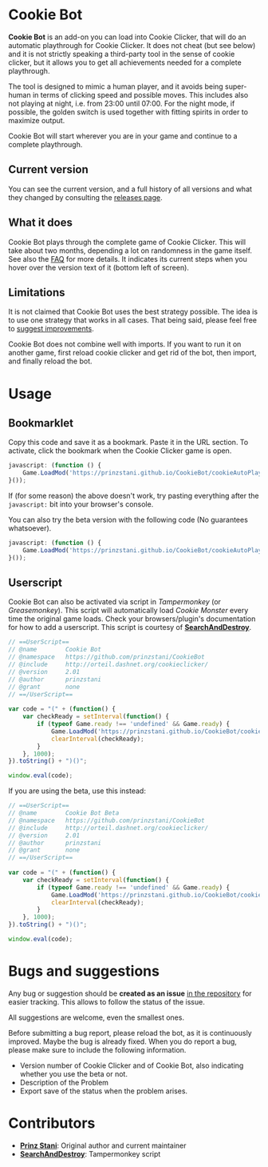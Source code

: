 # Cookie Bot
**Cookie Bot** is an add-on you can load  into Cookie Clicker, that will do an automatic playthrough for Cookie Clicker. It does not cheat (but see below) and it is not strictly speaking a third-party tool in the sense of cookie clicker, but it allows you to get all achievements needed for a complete playthrough.

The tool is designed to mimic a human player, and it avoids being super-human in terms of clicking speed and possible moves. This includes also not playing at night, i.e. from 23:00 until 07:00. For the night mode, if possible, the golden switch is used together with fitting spirits in order to maximize output.

Cookie Bot will start wherever you are in your game and continue to a complete playthrough.

## Current version

You can see the current version, and a full history of all versions and what they changed by consulting the [releases page](https://github.com/prinzstani/CookieBot/releases).

## What it does

Cookie Bot plays through the complete game of Cookie Clicker. This will take about two months, depending a lot on randomness in the game itself. See also the [FAQ](https://github.com/prinzstani/CookieBot/blob/master/FAQ.md) for more details. It indicates its current steps when you hover over the version text of it (bottom left of screen).

## Limitations

It is not claimed that Cookie Bot uses the best strategy possible. The idea is to use one strategy that works in all cases. That being said, please feel free to [suggest improvements](https://github.com/prinzstani/CookieBot).

Cookie Bot does not combine well with imports. If you want to run it on another game, first reload cookie clicker and get rid of the bot, then import, and finally reload the bot.

# Usage

## Bookmarklet

Copy this code and save it as a bookmark. Paste it in the URL section. To activate, click the bookmark when the Cookie Clicker game is open.

```javascript
javascript: (function () {
	Game.LoadMod('https://prinzstani.github.io/CookieBot/cookieAutoPlay.js');
}());
```

If (for some reason) the above doesn't work, try pasting everything after the <code>javascript:</code> bit into your browser's console.

You can also try the beta version with the following code (No guarantees whatsoever).

```javascript
javascript: (function () {
	Game.LoadMod('https://prinzstani.github.io/CookieBot/cookieAutoPlayBeta.js');
}());
```

## Userscript

Cookie Bot can also be activated via script in *Tampermonkey* (or *Greasemonkey*). This script will automatically load *Cookie Monster* every time the original game loads. Check your browsers/plugin's documentation for how to add a userscript. This script is courtesy of **[SearchAndDestroy](https://github.com/SearchAndDestroy)**.

```javascript
// ==UserScript==
// @name        Cookie Bot
// @namespace   https://github.com/prinzstani/CookieBot
// @include     http://orteil.dashnet.org/cookieclicker/
// @version     2.01
// @author      prinzstani
// @grant       none
// ==/UserScript==
    
var code = "(" + (function() {
    var checkReady = setInterval(function() {
        if (typeof Game.ready !== 'undefined' && Game.ready) {
            Game.LoadMod('https://prinzstani.github.io/CookieBot/cookieAutoPlay.js');
            clearInterval(checkReady);
        }
    }, 1000);
}).toString() + ")()";

window.eval(code);
```

If you are using the beta, use this instead:

```javascript
// ==UserScript==
// @name        Cookie Bot Beta
// @namespace   https://github.com/prinzstani/CookieBot
// @include     http://orteil.dashnet.org/cookieclicker/
// @version     2.01
// @author      prinzstani
// @grant       none
// ==/UserScript==
    
var code = "(" + (function() {
    var checkReady = setInterval(function() {
        if (typeof Game.ready !== 'undefined' && Game.ready) {
            Game.LoadMod('https://prinzstani.github.io/CookieBot/cookieAutoPlayBeta.js');
            clearInterval(checkReady);
        }
    }, 1000);
}).toString() + ")()";

window.eval(code);
```

# Bugs and suggestions

Any bug or suggestion should be **created as an issue** [in the repository](https://github.com/prinzstani/CookieBot) for easier tracking. This allows to follow the status of the issue.

All suggestions are welcome, even the smallest ones.

Before submitting a bug report, please reload the bot, as it is continuously improved. Maybe the bug is already fixed. When you do report a bug, please make sure to include the following information.
* Version number of Cookie Clicker and of Cookie Bot, also indicating whether you use the beta or not.
* Description of the Problem
* Export save of the status when the problem arises.

# Contributors

* **[Prinz Stani](https://github.com/prinzstani)**: Original author and current maintainer
* **[SearchAndDestroy](https://github.com/SearchAndDestroy)**: Tampermonkey script
